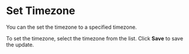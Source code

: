 # Set Timezone

You can the set the timezone to a specified timezone.

To set the timezone, select the timezone from the list. Click **Save** to save the update.
